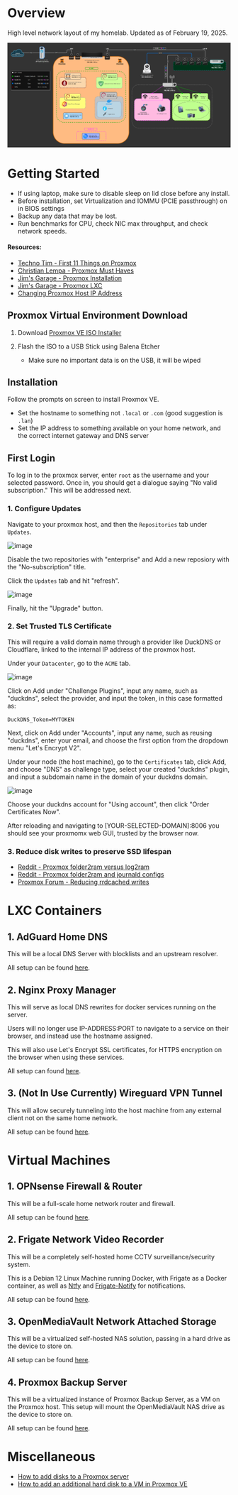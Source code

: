 # Overview

High level network layout of my homelab. Updated as of February 19, 2025.

![Home Network Infrastructure Diagram](Diagrams/2-19-25.png)


# Getting Started
* If using laptop, make sure to disable sleep on lid close before any install.
* Before installation, set Virtualization and IOMMU (PCIE passthrough) on in BIOS settings
* Backup any data that may be lost.  
* Run benchmarks for CPU, check NIC max throughput, and check network speeds.

#### Resources:
* [Techno Tim - First 11 Things on Proxmox](https://www.youtube.com/watch?v=GoZaMgEgrHw&t=91s&pp=ygUIcHJveG1vbXg%3D)
* [Christian Lempa - Proxmox Must Haves](https://www.youtube.com/watch?v=VAJWUZ3sTSI&t=1010s&pp=ygUIcHJveG1vbXg%3D)
* [Jim's Garage - Proxmox Installation](https://www.youtube.com/watch?v=jNEjKdtMrZI&t=1014s&pp=ygUUcHJveG1vbXggamltcyBnYXJhZ2U%3D)
* [Jim's Garage - Proxmox LXC](https://www.youtube.com/watch?v=xKhWRMj5Nrc&t=342s&pp=ygUUcHJveG1vbXggamltcyBnYXJhZ2U%3D)
* [Changing Proxmox Host IP Address](https://www.servethehome.com/how-to-change-primary-proxmox-ve-ip-address/)
  

## Proxmox Virtual Environment Download

1. Download [Proxmox VE ISO Installer](https://www.proxmox.com/en/downloads)

2. Flash the ISO to a USB Stick using Balena Etcher
   * Make sure no important data is on the USB, it will be wiped
  
## Installation

Follow the prompts on screen to install Proxmox VE. 
* Set the hostname to something not `.local` or `.com` (good suggestion is `.lan`)
* Set the IP address to something available on your home network, and the correct internet gateway and DNS server

## First Login

To log in to the proxmox server, enter `root` as the username and your selected password. Once in, you should get a dialogue saying "No valid subscription." This will be addressed next.      


### 1. Configure Updates

Navigate to your proxmox host, and then the `Repositories` tab under `Updates`.  

![image](https://github.com/user-attachments/assets/e2fed01e-5c4c-440a-a4f5-a2b4339922b5)  

Disable the two repositories with "enterprise" and Add a new reposiory with the "No-subscription" title. 

Click the `Updates` tab and hit "refresh".  

![image](https://github.com/user-attachments/assets/0176c3af-f439-4b16-9300-f92130ab6c54)  

Finally, hit the "Upgrade" button.  


### 2. Set Trusted TLS Certificate

This will require a valid domain name through a provider like DuckDNS or Cloudflare, linked to the internal IP address of the proxmox host.  

Under your `Datacenter`, go to the `ACME` tab.  

![image](https://github.com/user-attachments/assets/e04a0d42-58f0-4b3e-a13f-fe0b4f0baa4e)  

Click on Add under "Challenge Plugins", input any name, such as "duckdns", select the provider, and input the token, in this case formatted as:  

  ```
  DuckDNS_Token=MYTOKEN
  ```

Next, click on Add under "Accounts", input any name, such as reusing "duckdns", enter your email, and choose the first option from the dropdown menu "Let's Encrypt V2".  

Under your node (the host machine), go to the `Certificates` tab, click Add, and choose "DNS" as challenge type, select your created "duckdns" plugin, and input a subdomain name in the domain of your duckdns domain.  

![image](https://github.com/user-attachments/assets/20dcba64-2b46-42ee-a893-ae452a249f36)  

Choose your duckdns account for "Using account", then click "Order Certificates Now".  

After reloading and navigating to [YOUR-SELECTED-DOMAIN]:8006 you should see your proxmomx web GUI, trusted by the browser now.  


### 3. Reduce disk writes to preserve SSD lifespan

* [Reddit - Proxmox folder2ram versus log2ram](https://www.reddit.com/r/Proxmox/comments/129dxw7/proxmox_high_disk_writes/)
* [Reddit - Proxmox folder2ram and journald configs](https://www.reddit.com/r/Proxmox/comments/12gftf7/reduce_wear_on_ssds/)
* [Proxmox Forum - Reducing rrdcached writes](https://forum.proxmox.com/threads/reducing-rrdcached-writes.64473/) 


# LXC Containers

## 1. AdGuard Home DNS  

This will be a local DNS Server with blocklists and an upstream resolver.   

All setup can be found [here](AdGuard-Home/GUIDE.md).  


## 2. Nginx Proxy Manager  

This will serve as local DNS rewrites for docker services running on the server.   

Users will no longer use IP-ADDRESS:PORT to navigate to a service on their browser, and instead use the hostname assigned.  

This will also use Let's Encrypt SSL certificates, for HTTPS encryption on the browser when using these services.  

All setup can found [here](Nginx-Proxy-Manager/GUIDE.md).  


## 3. (Not In Use Currently) Wireguard VPN Tunnel  

This will allow securely tunneling into the host machine from any external client not on the same home network.  

All setup can be found [here](Wireguard/GUIDE.md).   


# Virtual Machines

## 1. OPNsense Firewall & Router  

This will be a full-scale home network router and firewall.  

All setup can be found [here](OPNsense/GUIDE.md).  


## 2. Frigate Network Video Recorder

This will be a completely self-hosted home CCTV surveillance/security system.  

This is a Debian 12 Linux Machine running Docker, with Frigate as a Docker container, as well as [Ntfy](Ntfy/GUIDE.md) and [Frigate-Notify](Frigate-Notify/GUIDE.md) for notifications.  

All setup can be found [here](Frigate/GUIDE.md).  


## 3. OpenMediaVault Network Attached Storage

This will be a virtualized self-hosted NAS solution, passing in a hard drive as the device to store on.  

All setup can be found [here](OpenMediaVault/GUIDE.md).  


## 4. Proxmox Backup Server

This will be a virtualized instance of Proxmox Backup Server, as a VM on the Proxmox host. This setup will mount the OpenMediaVault NAS drive as the device to store on.  

All setup can be found [here](Proxmox-Backup-Server/GUIDE.md).  



# Miscellaneous

* [How to add disks to a Proxmox server](https://www.youtube.com/watch?v=tKD-dgSKBxU&t=181s)
* [How to add an additional hard disk to a VM in Proxmox VE](https://www.youtube.com/watch?v=vI8myYHQgnA)
